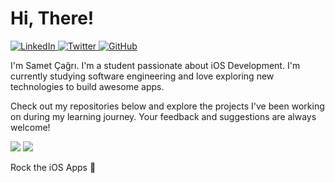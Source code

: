 <h1>Hi, There!</h1>

<p>
  <a href="https://www.linkedin.com/in/sametcagriaktepe/" target="_blank">
    <img alt="LinkedIn" src="https://img.shields.io/badge/LinkedIn-Connect-blue?style=flat-square&logo=linkedin">
  </a>
  <a href="https://twitter.com/denaktepe" target="_blank">
    <img alt="Twitter" src="https://img.shields.io/badge/Twitter-Follow-blue?style=flat-square&logo=twitter">
  </a>
  <a href="https://github.com/denaktepe" target="_blank">
    <img alt="GitHub" src="https://img.shields.io/badge/GitHub-Follow-black?style=flat-square&logo=github">
  </a>
</p>

<p>
  I'm Samet Çağrı. I'm a student passionate about iOS Development. I'm currently studying software engineering and love exploring new technologies to build awesome apps.
</p>

<p>
  Check out my repositories below and explore the projects I've been working on during my learning journey. Your feedback and suggestions are always welcome!
</p>

<div>
  <img src="https://github-readme-stats.vercel.app/api?username=denaktepe&show_icons=true&hide_border=true&&count_private=true&theme=radical&border_radius=1em" /> 
  <img style="float: end;" src="https://github-readme-stats.vercel.app/api/top-langs/?username=denaktepe&show_icons=true&hide_border=true&layout=compact&&count_private=true&theme=radical&langs_count=8&border_radius=1em%22/%3E" />
</div>




<p>
  Rock the iOS Apps 💪 
</p>
